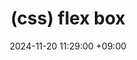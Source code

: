 ---
layout: post
title:  "(css) flex box"
date:   2024-11-20 11:29:00 +09:00
categories: notice
usemathjax: true
tag:
  - flexbox
  - 
discription: 
---